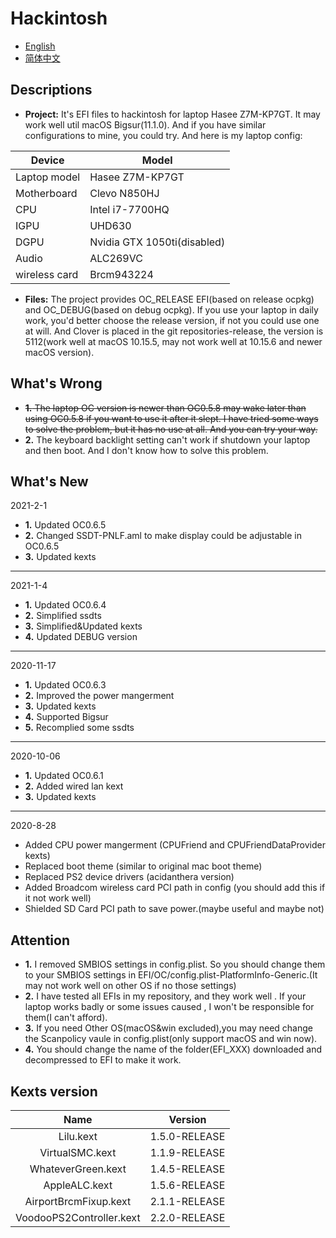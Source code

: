 # Hackintosh
* [English](https://github.com/Xin9912/Hackintosh/blob/master/README.md)
* [简体中文](https://github.com/Xin9912/Hackintosh/blob/master/README_cn.md)
&emsp;

## Descriptions <br>
* **Project:** It's EFI files to hackintosh for laptop Hasee Z7M-KP7GT. It may work well util macOS Bigsur(11.1.0). And if you have similar configurations to mine, you could try. And here is my laptop config: <br>
  
| Device | Model |
| ---- | ---- |
| Laptop model| Hasee Z7M-KP7GT |
| Motherboard| Clevo N850HJ |
| CPU | Intel i7-7700HQ |
| IGPU | UHD630 |
| DGPU | Nvidia GTX 1050ti(disabled)|
| Audio | ALC269VC |
| wireless card | Brcm943224 | <br>

* **Files:** The project provides OC_RELEASE EFI(based on release ocpkg) and OC_DEBUG(based on debug ocpkg). If you use your laptop in daily work, you'd better choose the release version, if not you could use one at will. And Clover is placed in the git repositories-release, the version is 5112(work well at macOS 10.15.5, may not work well at 10.15.6 and newer macOS version).  <br>

## What's Wrong <br>
* ~~**1.** The laptop OC version is newer than OC0.5.8 may wake later than using OC0.5.8 if you want to use it after it slept. I have tried some ways to solve the problem, but it has no use at all. And you can try your way.~~  <br>
* **2.** The keyboard backlight setting can't work if shutdown your laptop and then boot. And I don't know how to solve this problem. <br>

## What's New <br>
2021-2-1
<br>
* **1.** Updated OC0.6.5
* **2.** Changed SSDT-PNLF.aml to make display could be adjustable in OC0.6.5
* **3.** Updated kexts
-----
2021-1-4
<br>
* **1.** Updated OC0.6.4
* **2.** Simplified ssdts
* **3.** Simplified&Updated kexts
* **4.** Updated DEBUG version
-----
2020-11-17
<br>
* **1.** Updated OC0.6.3
* **2.** Improved the power mangerment
* **3.** Updated kexts 
* **4.** Supported Bigsur
* **5.** Recomplied some ssdts
-----
2020-10-06
<br>
* **1.** Updated OC0.6.1
* **2.** Added wired lan kext 
* **3.** Updated kexts 
-----
 2020-8-28
<br>
* Added CPU power mangerment (CPUFriend and CPUFriendDataProvider kexts)
* Replaced boot theme (similar to original mac boot theme)
* Replaced PS2 device drivers (acidanthera version)
* Added Broadcom wireless card PCI path in config (you should add this if it not work well)
* Shielded SD Card PCI path to save power.(maybe useful and maybe not) 

## Attention <br>
* **1.** I removed SMBIOS settings in config.plist. So you should change them to your SMBIOS settings in EFI/OC/config.plist-PlatformInfo-Generic.(It may not work well on other OS if no those settings) <br> 
* **2.** I have tested all EFIs in my repository, and they work well . If your laptop works badly or some issues caused , I won't be responsible for them(I can't afford). <br>
* **3.** If you need Other OS(macOS&win excluded),you may need change the Scanpolicy vaule in config.plist(only support macOS and win now).
* **4.** You should change the name of the folder(EFI_XXX) downloaded and decompressed to EFI to make it work.

## Kexts version <br>

| Name | Version |
| :----: | :----: |
| Lilu.kext| 1.5.0-RELEASE |
| VirtualSMC.kext| 1.1.9-RELEASE |
| WhateverGreen.kext | 1.4.5-RELEASE |
| AppleALC.kext | 1.5.6-RELEASE |
| AirportBrcmFixup.kext | 2.1.1-RELEASE |
| VoodooPS2Controller.kext | 2.2.0-RELEASE |<br>
